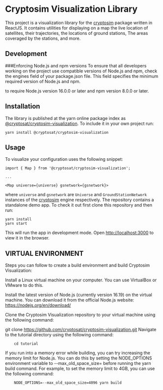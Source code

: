 # Cryptosim Visualization Library

This project is a visualization library for the [cryptosim](https://github.com/cryptosat/cryptosim) package written in ReactJS. It contains utilities for displaying on a map the live location of satellites, their trajectories, the locations of ground stations, The areas coveraged by the stations, and more.

## Development

###Enforcing Node.js and npm versions
To ensure that all developers working on the project use compatible versions of Node.js and npm, check the engines field of your package.json file. This field specifies the minimum required version of Node.js and npm.

to require Node.js version 16.0.0 or later and npm version 8.0.0 or later.

## Installation

The library is published at the yarn online package index as [@cryptosat/cryptosim-visualization](https://yarnpkg.com/package/@cryptosat/cryptosim-visualization). To include it in your own project run:

    yarn install @cryptosat/cryptosim-visualization

## Usage

To visualize your configuration uses the following snippet:

    import { Map } from '@cryptosat/cryptosim-visualization';
    
    ...

    <Map universe={universe} gsnetwork={gsnetwork}>

where `universe` and `gsnetwork` are `Universe` and `GroundStationNetwork` instances of the [cryptosim](https://github.com/cryptosat/cryptosim) engine respectively.  The repository contains a standalone demo app. To check it out first clone this repository and then run:

    yarn install
    yarn start

This will run the app in development mode. Open [http://localhost:3000](http://localhost:3000) to view it in the browser.



## VIRTUAL ENVIRONMENT 

Steps you can follow to create a build environment and build Cryptosim Visualization:

Install a Linux virtual machine on your computer. You can use VirtualBox or VMware to do this.

Install the latest version of Node.js (currently version 16.19) on the virtual machine. You can download it from the official Node.js website: https://nodejs.org/en/download/

Clone the Cryptosim Visualization repository to your virtual machine using the following command:


git clone https://github.com/cryptosat/cryptosim-visualization.git
Navigate to the tutorial directory using the following command:
```
    cd tutorial
```


If you run into a memory error while building, you can try increasing the memory limit for Node.js. You can do this by setting the NODE_OPTIONS environment variable to --max_old_space_size=<memory limit> before running the yarn build command. For example, to set the memory limit to 4GB, you can use the following command:

```
    NODE_OPTIONS=--max_old_space_size=4096 yarn build
```
